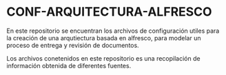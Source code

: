 # CONF-ARQUITECTURA-ALFRESCO
En este repositorio se encuentran los archivos de configuración utiles para la creación de una arqutiectura basada en alfresco, para modelar un proceso de entrega y revisión de documentos.

Los archivos conetenidos en este repositorio es una recopilación de información obtenida de diferentes fuentes.
